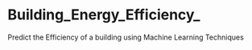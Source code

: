 # Building_Energy_Efficiency_
Predict the Efficiency of a building using Machine Learning Techniques
